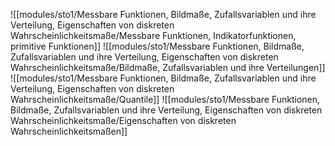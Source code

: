 ![[modules/sto1/Messbare Funktionen, Bildmaße, Zufallsvariablen und ihre Verteilung, Eigenschaften von diskreten Wahrscheinlichkeitsmaße/Messbare Funktionen, Indikatorfunktionen, primitive Funktionen]]
![[modules/sto1/Messbare Funktionen, Bildmaße, Zufallsvariablen und ihre Verteilung, Eigenschaften von diskreten Wahrscheinlichkeitsmaße/Bildmaße, Zufallsvariablen und ihre Verteilungen]]
![[modules/sto1/Messbare Funktionen, Bildmaße, Zufallsvariablen und ihre Verteilung, Eigenschaften von diskreten Wahrscheinlichkeitsmaße/Quantile]]
![[modules/sto1/Messbare Funktionen, Bildmaße, Zufallsvariablen und ihre Verteilung, Eigenschaften von diskreten Wahrscheinlichkeitsmaße/Eigenschaften von diskreten Wahrscheinlichkeitsmaßen]]